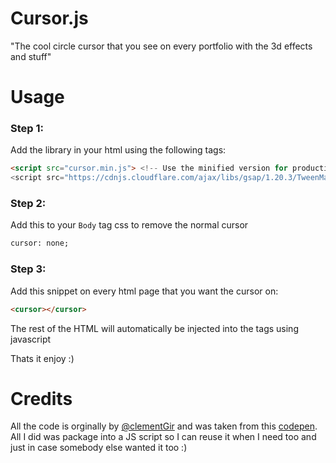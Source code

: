 # Cursor.js

"The cool circle cursor that you see on every portfolio with the 3d effects and stuff"

# Usage

### Step 1:
Add the library in your html using the following tags:
```html
<script src="cursor.min.js"> <!-- Use the minified version for production -->
<script src="https://cdnjs.cloudflare.com/ajax/libs/gsap/1.20.3/TweenMax.min.js"></script> <!-- Removing this soon :) -->
```

### Step 2:
Add this to your ```Body``` tag css to remove the normal cursor
```html
cursor: none;
```

### Step 3:
Add this snippet on every html page that you want the cursor on:
```html
<cursor></cursor>
```
The rest of the HTML will automatically be injected into the tags using javascript

Thats it enjoy :)

# Credits

All the code is orginally by [@clementGir](https://github.com/clementGir) and was taken from this [codepen](https://codepen.io/clementGir/pen/RQqvQx). All I did was package into a JS script so I can reuse it when I need too and just in case somebody else wanted it too :)
